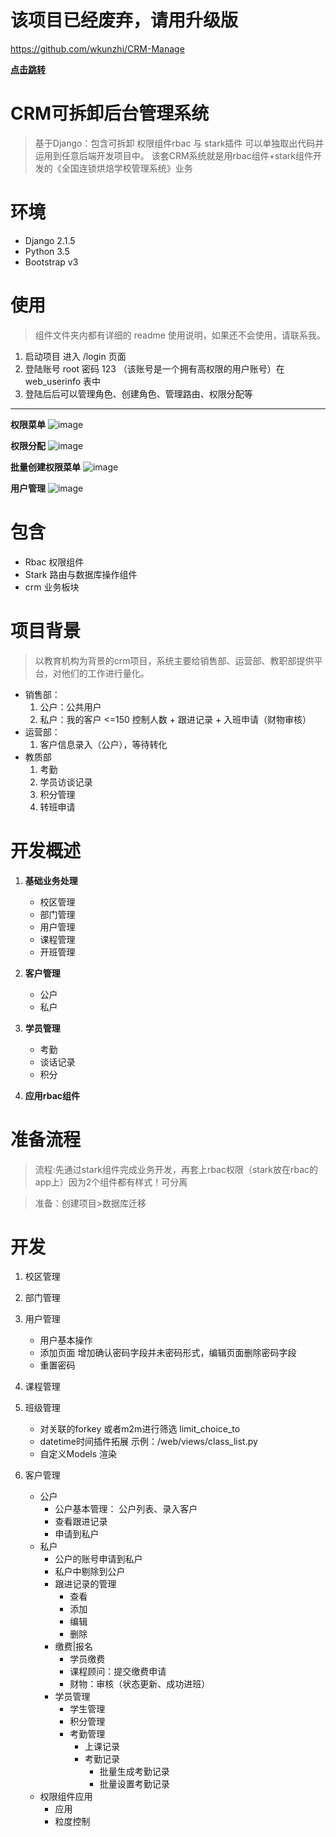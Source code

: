 # 该项目已经废弃，请用升级版
https://github.com/wkunzhi/CRM-Manage

[**点击跳转**](https://github.com/wkunzhi/CRM-Manage)


# CRM可拆卸后台管理系统
> 基于Django：包含可拆卸 权限组件rbac 与 stark插件 可以单独取出代码并运用到任意后端开发项目中。 该套CRM系统就是用rbac组件+stark组件开发的《全国连锁烘焙学校管理系统》业务

# 环境
- Django 2.1.5
- Python 3.5
- Bootstrap v3

# 使用
> 组件文件夹内都有详细的 readme 使用说明，如果还不会使用，请联系我。

1. 启动项目 进入 /login 页面
2. 登陆账号  root  密码 123 （该账号是一个拥有高权限的用户账号）在 web_userinfo 表中
3. 登陆后后可以管理角色、创建角色、管理路由、权限分配等





------

**权限菜单**
![image](https://static.666.cq.cn/%E7%A7%81%E4%BA%BA/%E6%9D%83%E9%99%90%E5%88%9B%E5%BB%BA.png)

**权限分配**
![image](https://static.666.cq.cn/%E7%A7%81%E4%BA%BA/%E6%9D%83%E9%99%90%E5%88%86%E9%85%8D.png)

**批量创建权限菜单**
![image](https://static.666.cq.cn/%E7%A7%81%E4%BA%BA/%E6%89%B9%E9%87%8F%E5%88%9B%E5%BB%BA%E6%9D%83%E9%99%90%E8%8F%9C%E5%8D%95.png)

**用户管理**
![image](https://static.666.cq.cn/%E7%A7%81%E4%BA%BA/%E7%94%A8%E6%88%B7%E8%A1%A8.png)



# 包含
- Rbac 权限组件
- Stark 路由与数据库操作组件
- crm 业务板块

# 项目背景
> 以教育机构为背景的crm项目，系统主要给销售部、运营部、教职部提供平台，对他们的工作进行量化。
- 销售部：
    1. 公户：公共用户
    2. 私户：我的客户 <=150 控制人数 + 跟进记录 + 入班申请（财物审核）
- 运营部：
    1. 客户信息录入（公户），等待转化
- 教质部
    1. 考勤
    2. 学员访谈记录
    3. 积分管理
    4. 转班申请
    
# 开发概述
1. **基础业务处理**
    - 校区管理
    - 部门管理
    - 用户管理
    - 课程管理
    - 开班管理

2. **客户管理**
    - 公户
    - 私户

3. **学员管理**
    - 考勤
    - 谈话记录
    - 积分
    
4. **应用rbac组件**


# 准备流程
> 流程:先通过stark组件完成业务开发，再套上rbac权限（stark放在rbac的app上）因为2个组件都有样式！可分离

> 准备：创建项目>数据库迁移

# 开发
1. 校区管理
2. 部门管理
3. 用户管理
    - 用户基本操作
    - 添加页面 增加确认密码字段并未密码形式，编辑页面删除密码字段
    - 重置密码
4. 课程管理
5. 班级管理
    - 对关联的forkey 或者m2m进行筛选  limit_choice_to
    - datetime时间插件拓展 示例：/web/views/class_list.py
    - 自定义Models 渲染
6. 客户管理

    - 公户
        - 公户基本管理： 公户列表、录入客户
        - 查看跟进记录
        - 申请到私户
    - 私户
        - 公户的账号申请到私户
        - 私户中剔除到公户
        - 跟进记录的管理
            - 查看  
            - 添加
            - 编辑
            - 删除
        - 缴费|报名
            - 学员缴费
            - 课程顾问：提交缴费申请
            - 财物：审核（状态更新、成功进班）
        - 学员管理
            - 学生管理
            - 积分管理
            - 考勤管理
                - 上课记录
                - 考勤记录
                    - 批量生成考勤记录
                    - 批量设置考勤记录
    - 权限组件应用
        - 应用
        - 粒度控制
        
